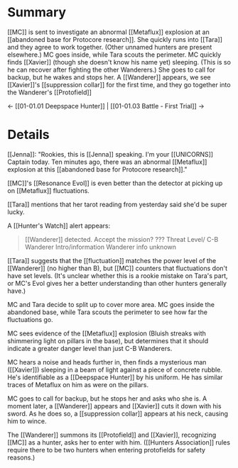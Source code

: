 # Summary
[[MC]] is sent to investigate an abnormal [[Metaflux]] explosion at an [[abandoned base for Protocore research]]. She quickly runs into [[Tara]] and they agree to work together. (Other unnamed hunters are present elsewhere.) MC goes inside, while Tara scouts the perimeter. MC quickly finds [[Xavier]] (though she doesn't know his name yet) sleeping. (This is so he can recover after fighting the other Wanderers.) She goes to call for backup, but he wakes and stops her. A [[Wanderer]] appears, we see [[Xavier]]'s [[suppression collar]] for the first time, and they go together into the Wanderer's [[Protofield]]

← [[01-01.01 Deepspace Hunter]] | [[01-01.03 Battle - First Trial]] →
# Details

[[Jenna]]: "Rookies, this is [[Jenna]] speaking. I'm your [[UNICORNS]] Captain today. Ten minutes ago, there was an abnormal [[Metaflux]] explosion at this [[abandoned base for Protocore research]]."

[[MC]]'s [[Resonance Evol]] is even better than the detector at picking up on [[Metaflux]] fluctuations.

[[Tara]] mentions that her tarot reading from yesterday said she'd be super lucky.

A [[Hunter's Watch]] alert appears:
> [[Wanderer]] detected. Accept the mission?
> ??? Threat Level/ C-B
> Wanderer Intro/information
	 Wanderer info unknown

[[Tara]] suggests that the [[fluctuation]] matches the power level of the [[Wanderer]] (no higher than B), but [[MC]] counters that fluctuations don't have set levels. (It's unclear whether this is a rookie mistake on Tara's part, or MC's Evol gives her a better understanding than other hunters generally have.)

MC and Tara decide to split up to cover more area. MC goes inside the abandoned base, while Tara scouts the perimeter to see how far the fluctuations go.

MC sees evidence of the [[Metaflux]] explosion (Bluish streaks with shimmering light on pillars in the base), but determines that it should indicate a greater danger level than just C-B Wanderers.

MC hears a noise and heads further in, then finds a mysterious man ([[Xavier]]) sleeping in a beam of light against a piece of concrete rubble. He's identifiable as a [[Deepspace Hunter]] by his uniform. He has similar traces of Metaflux on him as were on the pillars.

MC goes to call for backup, but he stops her and asks who she is. A moment later, a [[Wanderer]] appears and [[Xavier]] cuts it down with his sword. As he does so, a [[suppression collar]] appears at his neck, causing him to wince.

The [[Wanderer]] summons its [[Protofield]] and [[Xavier]], recognizing [[MC]] as a hunter, asks her to enter with him. ([[Hunters Association]] rules require there to be two hunters when entering protofields for safety reasons.)